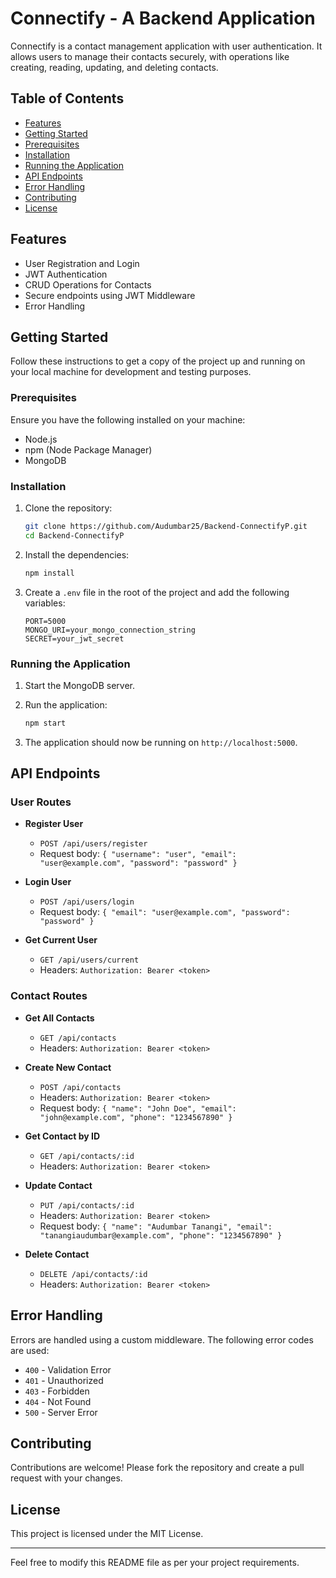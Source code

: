 
# Connectify - A Backend Application 

Connectify is a contact management application with user authentication. It allows users to manage their contacts securely, with operations like creating, reading, updating, and deleting contacts.

## Table of Contents

- [Features](#features)
- [Getting Started](#getting-started)
- [Prerequisites](#prerequisites)
- [Installation](#installation)
- [Running the Application](#running-the-application)
- [API Endpoints](#api-endpoints)
- [Error Handling](#error-handling)
- [Contributing](#contributing)
- [License](#license)

## Features

- User Registration and Login
- JWT Authentication
- CRUD Operations for Contacts
- Secure endpoints using JWT Middleware
- Error Handling

## Getting Started

Follow these instructions to get a copy of the project up and running on your local machine for development and testing purposes.

### Prerequisites

Ensure you have the following installed on your machine:

- Node.js
- npm (Node Package Manager)
- MongoDB

### Installation

1. Clone the repository:

    ```sh
    git clone https://github.com/Audumbar25/Backend-ConnectifyP.git
    cd Backend-ConnectifyP
    ```

2. Install the dependencies:

    ```sh
    npm install
    ```

3. Create a `.env` file in the root of the project and add the following variables:

    ```plaintext
    PORT=5000
    MONGO_URI=your_mongo_connection_string
    SECRET=your_jwt_secret
    ```

### Running the Application

1. Start the MongoDB server.

2. Run the application:

    ```sh
    npm start
    ```

3. The application should now be running on `http://localhost:5000`.

## API Endpoints

### User Routes

- **Register User**
  - `POST /api/users/register`
  - Request body: `{ "username": "user", "email": "user@example.com", "password": "password" }`

- **Login User**
  - `POST /api/users/login`
  - Request body: `{ "email": "user@example.com", "password": "password" }`

- **Get Current User**
  - `GET /api/users/current`
  - Headers: `Authorization: Bearer <token>`

### Contact Routes

- **Get All Contacts**
  - `GET /api/contacts`
  - Headers: `Authorization: Bearer <token>`

- **Create New Contact**
  - `POST /api/contacts`
  - Headers: `Authorization: Bearer <token>`
  - Request body: `{ "name": "John Doe", "email": "john@example.com", "phone": "1234567890" }`

- **Get Contact by ID**
  - `GET /api/contacts/:id`
  - Headers: `Authorization: Bearer <token>`

- **Update Contact**
  - `PUT /api/contacts/:id`
  - Headers: `Authorization: Bearer <token>`
  - Request body: `{ "name": "Audumbar Tanangi", "email": "tanangiaudumbar@example.com", "phone": "1234567890" }`

- **Delete Contact**
  - `DELETE /api/contacts/:id`
  - Headers: `Authorization: Bearer <token>`

## Error Handling

Errors are handled using a custom middleware. The following error codes are used:

- `400` - Validation Error
- `401` - Unauthorized
- `403` - Forbidden
- `404` - Not Found
- `500` - Server Error

## Contributing

Contributions are welcome! Please fork the repository and create a pull request with your changes.

## License

This project is licensed under the MIT License.

---

Feel free to modify this README file as per your project requirements.
